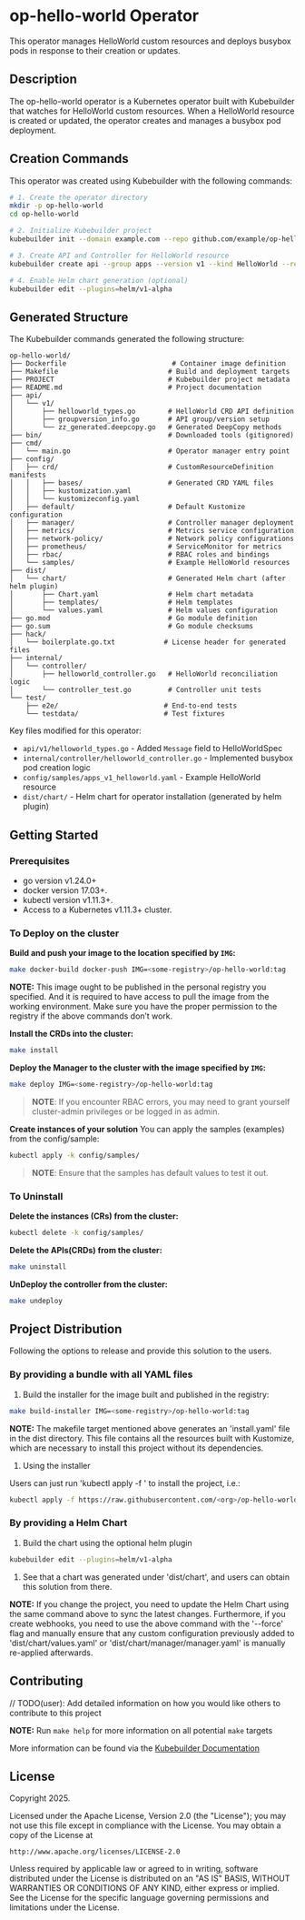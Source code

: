 # op-hello-world Operator

This operator manages HelloWorld custom resources and deploys busybox pods in response to their creation or updates.

## Description
The op-hello-world operator is a Kubernetes operator built with Kubebuilder that watches for HelloWorld custom resources. When a HelloWorld resource is created or updated, the operator creates and manages a busybox pod deployment.

## Creation Commands

This operator was created using Kubebuilder with the following commands:

```bash
# 1. Create the operator directory
mkdir -p op-hello-world
cd op-hello-world

# 2. Initialize Kubebuilder project
kubebuilder init --domain example.com --repo github.com/example/op-hello-world

# 3. Create API and Controller for HelloWorld resource
kubebuilder create api --group apps --version v1 --kind HelloWorld --resource --controller

# 4. Enable Helm chart generation (optional)
kubebuilder edit --plugins=helm/v1-alpha
```

## Generated Structure

The Kubebuilder commands generated the following structure:

```
op-hello-world/
├── Dockerfile                          # Container image definition
├── Makefile                           # Build and deployment targets
├── PROJECT                            # Kubebuilder project metadata
├── README.md                          # Project documentation
├── api/
│   └── v1/
│       ├── helloworld_types.go        # HelloWorld CRD API definition
│       ├── groupversion_info.go       # API group/version setup
│       └── zz_generated.deepcopy.go   # Generated DeepCopy methods
├── bin/                               # Downloaded tools (gitignored)
├── cmd/
│   └── main.go                        # Operator manager entry point
├── config/
│   ├── crd/                           # CustomResourceDefinition manifests
│   │   ├── bases/                     # Generated CRD YAML files
│   │   ├── kustomization.yaml
│   │   └── kustomizeconfig.yaml
│   ├── default/                       # Default Kustomize configuration
│   ├── manager/                       # Controller manager deployment
│   ├── metrics/                       # Metrics service configuration
│   ├── network-policy/                # Network policy configurations
│   ├── prometheus/                    # ServiceMonitor for metrics
│   ├── rbac/                          # RBAC roles and bindings
│   └── samples/                       # Example HelloWorld resources
├── dist/
│   └── chart/                         # Generated Helm chart (after helm plugin)
│       ├── Chart.yaml                 # Helm chart metadata
│       ├── templates/                 # Helm templates
│       └── values.yaml                # Helm values configuration
├── go.mod                             # Go module definition
├── go.sum                             # Go module checksums
├── hack/
│   └── boilerplate.go.txt            # License header for generated files
├── internal/
│   └── controller/
│       ├── helloworld_controller.go   # HelloWorld reconciliation logic
│       └── controller_test.go         # Controller unit tests
└── test/
    ├── e2e/                          # End-to-end tests
    └── testdata/                     # Test fixtures
```

Key files modified for this operator:
- `api/v1/helloworld_types.go` - Added `Message` field to HelloWorldSpec
- `internal/controller/helloworld_controller.go` - Implemented busybox pod creation logic
- `config/samples/apps_v1_helloworld.yaml` - Example HelloWorld resource
- `dist/chart/` - Helm chart for operator installation (generated by helm plugin)

## Getting Started

### Prerequisites
- go version v1.24.0+
- docker version 17.03+.
- kubectl version v1.11.3+.
- Access to a Kubernetes v1.11.3+ cluster.

### To Deploy on the cluster
**Build and push your image to the location specified by `IMG`:**

```sh
make docker-build docker-push IMG=<some-registry>/op-hello-world:tag
```

**NOTE:** This image ought to be published in the personal registry you specified.
And it is required to have access to pull the image from the working environment.
Make sure you have the proper permission to the registry if the above commands don’t work.

**Install the CRDs into the cluster:**

```sh
make install
```

**Deploy the Manager to the cluster with the image specified by `IMG`:**

```sh
make deploy IMG=<some-registry>/op-hello-world:tag
```

> **NOTE**: If you encounter RBAC errors, you may need to grant yourself cluster-admin
privileges or be logged in as admin.

**Create instances of your solution**
You can apply the samples (examples) from the config/sample:

```sh
kubectl apply -k config/samples/
```

>**NOTE**: Ensure that the samples has default values to test it out.

### To Uninstall
**Delete the instances (CRs) from the cluster:**

```sh
kubectl delete -k config/samples/
```

**Delete the APIs(CRDs) from the cluster:**

```sh
make uninstall
```

**UnDeploy the controller from the cluster:**

```sh
make undeploy
```

## Project Distribution

Following the options to release and provide this solution to the users.

### By providing a bundle with all YAML files

1. Build the installer for the image built and published in the registry:

```sh
make build-installer IMG=<some-registry>/op-hello-world:tag
```

**NOTE:** The makefile target mentioned above generates an 'install.yaml'
file in the dist directory. This file contains all the resources built
with Kustomize, which are necessary to install this project without its
dependencies.

1. Using the installer

Users can just run 'kubectl apply -f <URL for YAML BUNDLE>' to install
the project, i.e.:

```sh
kubectl apply -f https://raw.githubusercontent.com/<org>/op-hello-world/<tag or branch>/dist/install.yaml
```

### By providing a Helm Chart

1. Build the chart using the optional helm plugin

```sh
kubebuilder edit --plugins=helm/v1-alpha
```

1. See that a chart was generated under 'dist/chart', and users
can obtain this solution from there.

**NOTE:** If you change the project, you need to update the Helm Chart
using the same command above to sync the latest changes. Furthermore,
if you create webhooks, you need to use the above command with
the '--force' flag and manually ensure that any custom configuration
previously added to 'dist/chart/values.yaml' or 'dist/chart/manager/manager.yaml'
is manually re-applied afterwards.

## Contributing
// TODO(user): Add detailed information on how you would like others to contribute to this project

**NOTE:** Run `make help` for more information on all potential `make` targets

More information can be found via the [Kubebuilder Documentation](https://book.kubebuilder.io/introduction.html)

## License

Copyright 2025.

Licensed under the Apache License, Version 2.0 (the "License");
you may not use this file except in compliance with the License.
You may obtain a copy of the License at

    http://www.apache.org/licenses/LICENSE-2.0

Unless required by applicable law or agreed to in writing, software
distributed under the License is distributed on an "AS IS" BASIS,
WITHOUT WARRANTIES OR CONDITIONS OF ANY KIND, either express or implied.
See the License for the specific language governing permissions and
limitations under the License.

